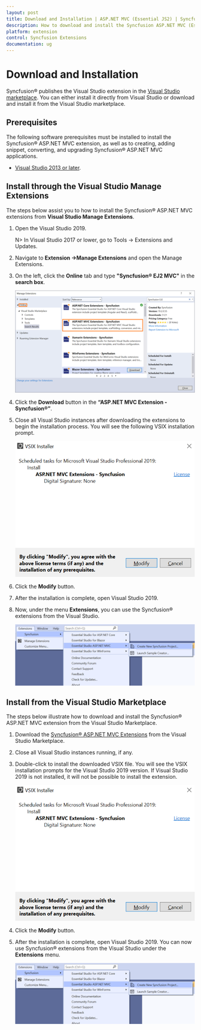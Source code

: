```yaml
---
layout: post
title: Download and Installation | ASP.NET MVC (Essential JS2) | Syncfusion
description: How to download and install the Syncfusion ASP.NET MVC (Essential JS2) Visual Studio Extensions from Visual Studio Market Place
platform: extension
control: Syncfusion Extensions
documentation: ug
---
```



# Download and Installation

Syncfusion® publishes the Visual Studio extension in the [Visual Studio marketplace](https://marketplace.visualstudio.com/items?itemName=SyncfusionInc.ASPNETMVCExtensions). You can either install it directly from Visual Studio or download and install it from the Visual Studio marketplace.

## Prerequisites

The following software prerequisites must be installed to install the Syncfusion® ASP.NET MVC extension, as well as to creating, adding snippet, converting, and upgrading Syncfusion® ASP.NET MVC applications.

* [Visual Studio 2013 or later](https://visualstudio.microsoft.com/downloads).

## Install through the Visual Studio Manage Extensions

The steps below assist you to how to install the Syncfusion® ASP.NET MVC extensions from **Visual Studio Manage Extensions**.

1. Open the Visual Studio 2019.

    N> In Visual Studio 2017 or lower, go to Tools -> Extensions and Updates.

2. Navigate to **Extension ->Manage Extensions** and open the Manage Extensions.

3. On the left, click the **Online** tab and type **"Syncfusion® EJ2 MVC"** in the **search box**.

    ![Online-Manage-Extension-window](images/OnlineExtension.png)

4. Click the **Download** button in the **“ASP.NET MVC Extension - Syncfusion®”**.

5. Close all Visual Studio instances after downloading the extensions to begin the installation process. You will see the following VSIX installation prompt.

    ![VSIX-Installation-Window](images/InstallUpdatedVersion.png)

6. Click the **Modify** button.

7. After the installation is complete, open Visual Studio 2019.

8. Now, under the menu **Extensions**, you can use the Syncfusion® extensions from the Visual Studio.

    ![SyncfusionMenu](images/SyncfusionMenu.png)

## Install from the Visual Studio Marketplace

The steps below illustrate how to download and install the Syncfusion® ASP.NET MVC extension from the Visual Studio Marketplace.

1. Download the [Syncfusion® ASP.NET MVC Extensions](https://marketplace.visualstudio.com/items?itemName=SyncfusionInc.ASPNETMVCExtensions) from the Visual Studio Marketplace.

2. Close all Visual Studio instances running, if any.

3. Double-click to install the downloaded VSIX file. You will see the VSIX installation prompts for the Visual Studio 2019 version. If Visual Studio 2019 is not installed, it will not be possible to install the extension.

    ![VSIX-Installation-Window](images/InstallUpdatedVersion.png)

4. Click the **Modify** button.

5. After the installation is complete, open Visual Studio 2019. You can now use Syncfusion® extensions from the Visual Studio under the **Extensions** menu.

     ![SyncfusionMenu](images/SyncfusionMenu.png)